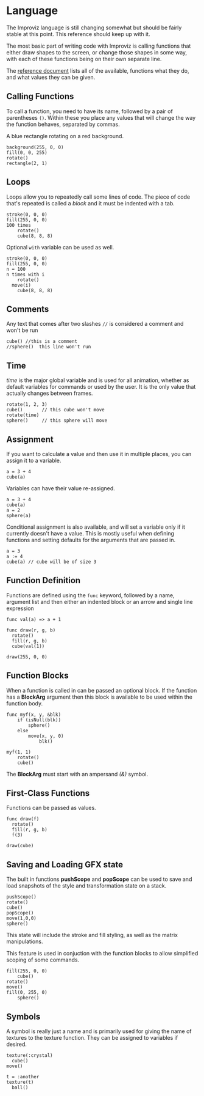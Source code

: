 # Language

The Improviz language is still changing somewhat but should be fairly stable at this point. This reference should keep up with it.

The most basic part of writing code with Improviz is calling functions that either draw shapes to the screen, or change those shapes in some way, with each of these functions being on their own separate line.

The [reference document](./reference.md) lists all of the available, functions what they do, and what values they can be given.

## Calling Functions

To call a function, you need to have its name, followed by a pair of parentheses `()`. Within these you place any values that will change the way the function behaves, separated by commas.

A blue rectangle rotating on a red background.

```
background(255, 0, 0)
fill(0, 0, 255)
rotate()
rectangle(2, 1)
```

## Loops

Loops allow you to repeatedly call some lines of code. The piece of code that's repeated is called a *block* and it must be indented with a tab.

```
stroke(0, 0, 0)
fill(255, 0, 0)
100 times
	rotate()
	cube(8, 8, 8)
```

Optional `with` variable can be used as well.

```
stroke(0, 0, 0)
fill(255, 0, 0)
n = 100
n times with i
	rotate()
  move(i)
	cube(8, 8, 8)
```

## Comments

Any text that comes after two slashes `//` is considered a comment and won't be run

```
cube() //this is a comment
//sphere()  this line won't run
```

## Time

*time* is the major global variable and is used for all animation, whether as default variables for commands or used by the user. It is the only value that actually changes between frames.

```
rotate(1, 2, 3)
cube()       // this cube won't move
rotate(time)
sphere()     // this sphere will move
```

## Assignment

If you want to calculate a value and then use it in multiple places, you can assign it to a variable.

```
a = 3 + 4
cube(a)
```

Variables can have their value re-assigned.

```
a = 3 + 4
cube(a)
a = 2
sphere(a)
```

Conditional assignment is also available, and will set a variable only if it currently doesn't have a value.
This is mostly useful when defining functions and setting defaults for the arguments that are passed in.

```
a = 3
a := 4
cube(a) // cube will be of size 3
```

## Function Definition

Functions are defined using the `func` keyword, followed by a name, argument list and then either an indented block or an arrow and single line expression

```
func val(a) => a + 1

func draw(r, g, b)
  rotate()
  fill(r, g, b)
  cube(val(1))

draw(255, 0, 0)
```

## Function Blocks

When a function is called in can be passed an optional block.
If the function has a **BlockArg** argument then this block is available to be used within the function body.

```
func myf(x, y, &blk)
	if (isNull(blk))
		sphere()
	else
		move(x, y, 0)
			blk()

myf(1, 1)
	rotate()
	cube()
```

The **BlockArg** must start with an ampersand *(&)* symbol.

## First-Class Functions

Functions can be passed as values.

```
func draw(f)
  rotate()
  fill(r, g, b)
  f(3)

draw(cube)
```

## Saving and Loading GFX state

The built in functions **pushScope** and **popScope** can be used to save and load snapshots of the style and transformation state on a stack.

```
pushScope()
rotate()
cube()
popScope()
move(1,0,0)
sphere()
```

This state will include the stroke and fill styling, as well as the matrix manipulations.

This feature is used in conjuction with the function blocks to allow simplified scoping of some commands.

```
fill(255, 0, 0)
	cube()
rotate()
move()
fill(0, 255, 0)
	sphere()
```

## Symbols

A symbol is really just a name and is primarily used for giving the name of textures to the texture function. They can be assigned to variables if desired.

```
texture(:crystal)
  cube()
move()

t = :another
texture(t)
  ball()
```
